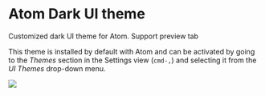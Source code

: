 # Atom Dark UI theme

Customized dark UI theme for Atom.
Support preview tab

This theme is installed by default with Atom and can be activated by going to
the _Themes_ section in the Settings view (`cmd-,`) and selecting it from the
_UI Themes_ drop-down menu.

![](https://dl.dropboxusercontent.com/u/16625639/Screen%20Shot%202014-02-28%20at%203.44.32%20PM.png)
